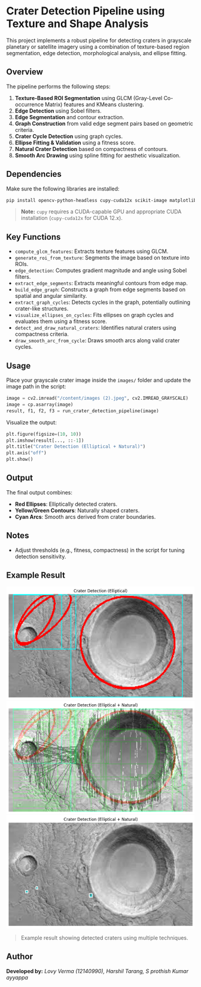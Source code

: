 
# Crater Detection Pipeline using Texture and Shape Analysis

This project implements a robust pipeline for detecting craters in grayscale planetary or satellite imagery using a combination of texture-based region segmentation, edge detection, morphological analysis, and ellipse fitting.

##  Overview

The pipeline performs the following steps:
1. **Texture-Based ROI Segmentation** using GLCM (Gray-Level Co-occurrence Matrix) features and KMeans clustering.
2. **Edge Detection** using Sobel filters.
3. **Edge Segmentation** and contour extraction.
4. **Graph Construction** from valid edge segment pairs based on geometric criteria.
5. **Crater Cycle Detection** using graph cycles.
6. **Ellipse Fitting & Validation** using a fitness score.
7. **Natural Crater Detection** based on compactness of contours.
8. **Smooth Arc Drawing** using spline fitting for aesthetic visualization.

##  Dependencies

Make sure the following libraries are installed:

```bash
pip install opencv-python-headless cupy-cuda12x scikit-image matplotlib networkx scipy scikit-learn
```

> **Note:** `cupy` requires a CUDA-capable GPU and appropriate CUDA installation (`cupy-cuda12x` for CUDA 12.x).


##  Key Functions

- `compute_glcm_features`: Extracts texture features using GLCM.
- `generate_roi_from_texture`: Segments the image based on texture into ROIs.
- `edge_detection`: Computes gradient magnitude and angle using Sobel filters.
- `extract_edge_segments`: Extracts meaningful contours from edge map.
- `build_edge_graph`: Constructs a graph from edge segments based on spatial and angular similarity.
- `extract_graph_cycles`: Detects cycles in the graph, potentially outlining crater-like structures.
- `visualize_ellipses_on_cycles`: Fits ellipses on graph cycles and evaluates them using a fitness score.
- `detect_and_draw_natural_craters`: Identifies natural craters using compactness criteria.
- `draw_smooth_arc_from_cycle`: Draws smooth arcs along valid crater cycles.

##  Usage

Place your grayscale crater image inside the `images/` folder and update the image path in the script:

```python
image = cv2.imread("/content/images (2).jpeg", cv2.IMREAD_GRAYSCALE)
image = cp.asarray(image)
result, f1, f2, f3 = run_crater_detection_pipeline(image)
```

Visualize the output:

```python
plt.figure(figsize=(10, 10))
plt.imshow(result[..., ::-1])
plt.title("Crater Detection (Elliptical + Natural)")
plt.axis("off")
plt.show()
```

##  Output

The final output combines:
- **Red Ellipses**: Elliptically detected craters.
- **Yellow/Green Contours**: Naturally shaped craters.
- **Cyan Arcs**: Smooth arcs derived from crater boundaries.

##  Notes

- Adjust thresholds (e.g., fitness, compactness) in the script for tuning detection sensitivity.

##  Example Result

![Sample Output](./2.png)  
![Sample Output](./1.png)  
![Sample Output](./3.png)  
> Example result showing detected craters using multiple techniques.

##  Author

**Developed by:** *Lovy Verma (12140990), Harshil Tarang, S prothish Kumar ayyappa*  
